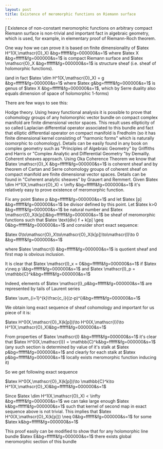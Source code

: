 ```yaml
---
layout: post
title: Existence of meromorphic functions on Riemann surface
---
```

$\int$
Existence of non-constant meromorphic functions on arbitrary compact Riemann surface is non-trivial and important fact in algebraic geometry, which is used, for example, in elementary proof of Riemann-Roch theorem.

One way how we can prove it is based on finite dimensionality of $latex H^1(X,\mathscr{O}_X) &bg=ffffff&fg=000000&s=1$ where $latex X &bg=ffffff&fg=000000&s=1$ is compact Riemann surface and $latex \mathscr{O}_X &bg=ffffff&fg=000000&s=1$ is structure sheaf (i.e. sheaf of holomorphic functions).

(and in fact $latex \dim H^1(X,\mathscr{O}_X) = g &bg=ffffff&fg=000000&s=1$ where $latex g&bg=ffffff&fg=000000&s=1$ is genus of $latex X &bg=ffffff&fg=000000&s=1$, which by Serre duality also equals dimension of space of holomorphic 1-forms)

There are few ways to see this:

Hodge theory. Using heavy functional analysis it is possible to prove that cohomology groups of any holomorphic vector bundle on compact complex manifold are finite dimensional vector spaces. This result uses ellipticity of so called Laplacian differential operator associated to this bundle and fact that elliptic differential operator on compact manifold is Fredholm (so it has finite dimensional kernel consisting of "harmonic forms" which is naturally isomorphic to cohomology). Details can be easily found in any book on complex geometry such as "Principles of Algebraic Geometry" by Griffiths and Harris or "Complex Analytic and Differential Geometry "by Demailly. 
Coherent sheaves approach. Using Oka Coherence Theorem we know that $latex \mathscr{O}_X &bg=ffffff&fg=000000&s=1$ is coherent sheaf and by theorem of Cartan and Serre cohomology groups of coherent sheaf on compact manifold are finite dimensional vector spaces. Details can be found in "Coherent analytic sheaves" by Grauert and Remmert.
Given $latex \dim H^1(X,\mathscr{O}_X) < \infty &bg=ffffff&fg=000000&s=1$ it's relatively easy to prove existence of meromorphic function.

Fix any point $latex p &bg=ffffff&fg=000000&s=1$ and let $latex [p] &bg=ffffff&fg=000000&s=1$ be divisor defined by this point. Let $latex k>0 &bg=ffffff&fg=000000&s=1$ be natural number and $latex \mathscr{O}_X(k[p])&bg=ffffff&fg=000000&s=1$ be sheaf of meromorphic functions such that $latex \text{div} f + k[p] \geq 0&bg=ffffff&fg=000000&s=1$ and consider short exact sequence:

$latex 0\to\mathscr{O}_X\to\mathscr{O}_X(k[p])\to\mathscr{I}\to 0 &bg=ffffff&fg=000000&s=1$

where $latex \mathscr{I} &bg=ffffff&fg=000000&s=1$ is quotient sheaf and first map is obvious inclusion.

It is clear that $latex \mathscr{I}_x = 0&bg=ffffff&fg=000000&s=1$ if $latex x\neq p \&bg=ffffff&fg=000000&s=1$ and $latex \mathscr{I}_p = \mathbb{C}^k&bg=ffffff&fg=000000&s=1$

Indeed, elements of $latex \mathscr{I}_p&bg=ffffff&fg=000000&s=1$ are represented by tails of Laurent series

$latex \sum_{i=1}^{k}\frac{c_i}{(z-p)^i}&bg=ffffff&fg=000000&s=1$

We obtain long exact sequence of sheaf cohomology and important for us piece of it is:

$latex H^0(X,\mathscr{O}_X(k[p]))\to H^0(X,\mathscr{I})\to H^1(X,\mathscr{O}_X)&bg=ffffff&fg=000000&s=1$

From properties of $latex \mathscr{I} &bg=ffffff&fg=000000&s=1$ it's clear that $latex H^0(X,\mathscr{I}) = \mathbb{C}^k&bg=ffffff&fg=000000&s=1$ (any such section is determined by value of it's stalk at $latex p&bg=ffffff&fg=000000&s=1$ and clearly for each stalk at $latex p&bg=ffffff&fg=000000&s=1$ locally exists meromorphic function inducing it)

So we get following exact sequence

$latex H^0(X,\mathscr{O}_X(k[p]))\to \mathbb{C}^k\to H^1(X,\mathscr{O}_X)&bg=ffffff&fg=000000&s=1$

Since $latex \dim H^1(X,\mathscr{O}_X) < \infty &bg=ffffff&fg=000000&s=1$ we can take large enough $latex k&bg=ffffff&fg=000000&s=1$ such that kernel of second map in exact sequence above is not trivial. This implies that $latex H^0(X,\mathscr{O}_X(k[p])) \neq 0&bg=ffffff&fg=000000&s=1$ for some $latex k&bg=ffffff&fg=000000&s=1$

This proof easily can be modified to show that for any holomorphic line bundle $latex E&bg=ffffff&fg=000000&s=1$ there exists global meromorphic section of this bundle



